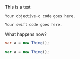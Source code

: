 This is a test

```objectivec
Your objective-c code goes here.
```
```swift  
Your swift code goes here.
``` 

What happens now?

```c#
var a = new Thing();
```
```javascript
var a = new Thing();
```
